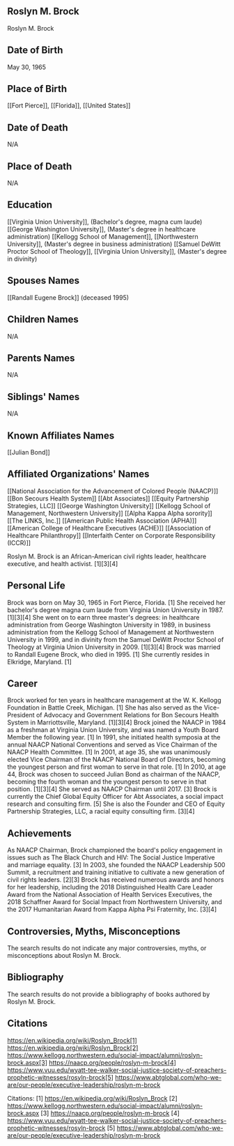 ## Roslyn M. Brock
Roslyn M. Brock

## Date of Birth
May 30, 1965

## Place of Birth
[[Fort Pierce]], [[Florida]], [[United States]]

## Date of Death
N/A

## Place of Death
N/A

## Education
[[Virginia Union University]], (Bachelor's degree, magna cum laude)  
[[George Washington University]], (Master's degree in healthcare administration)
[[Kellogg School of Management]], [[Northwestern University]], (Master's degree in business administration)
[[Samuel DeWitt Proctor School of Theology]], [[Virginia Union University]], (Master's degree in divinity)

## Spouses Names
[[Randall Eugene Brock]] (deceased 1995)

## Children Names
N/A

## Parents Names
N/A

## Siblings' Names
N/A

## Known Affiliates Names
[[Julian Bond]]

## Affiliated Organizations' Names
[[National Association for the Advancement of Colored People (NAACP)]]
[[Bon Secours Health System]]
[[Abt Associates]]
[[Equity Partnership Strategies, LLC]]
[[George Washington University]]
[[Kellogg School of Management, Northwestern University]]
[[Alpha Kappa Alpha sorority]]
[[The LINKS, Inc.]]
[[American Public Health Association (APHA)]]
[[American College of Healthcare Executives (ACHE)]]
[[Association of Healthcare Philanthropy]]
[[Interfaith Center on Corporate Responsibility (ICCR)]]

Roslyn M. Brock is an African-American civil rights leader, healthcare executive, and health activist. [1][3][4]

## Personal Life
Brock was born on May 30, 1965 in Fort Pierce, Florida. [1] She received her bachelor's degree magna cum laude from Virginia Union University in 1987. [1][3][4] She went on to earn three master's degrees: in healthcare administration from George Washington University in 1989, in business administration from the Kellogg School of Management at Northwestern University in 1999, and in divinity from the Samuel DeWitt Proctor School of Theology at Virginia Union University in 2009. [1][3][4] Brock was married to Randall Eugene Brock, who died in 1995. [1] She currently resides in Elkridge, Maryland. [1]

## Career
Brock worked for ten years in healthcare management at the W. K. Kellogg Foundation in Battle Creek, Michigan. [1] She has also served as the Vice-President of Advocacy and Government Relations for Bon Secours Health System in Marriottsville, Maryland. [1][3][4] Brock joined the NAACP in 1984 as a freshman at Virginia Union University, and was named a Youth Board Member the following year. [1] In 1991, she initiated health symposia at the annual NAACP National Conventions and served as Vice Chairman of the NAACP Health Committee. [1] In 2001, at age 35, she was unanimously elected Vice Chairman of the NAACP National Board of Directors, becoming the youngest person and first woman to serve in that role. [1] In 2010, at age 44, Brock was chosen to succeed Julian Bond as chairman of the NAACP, becoming the fourth woman and the youngest person to serve in that position. [1][3][4] She served as NAACP Chairman until 2017. [3] Brock is currently the Chief Global Equity Officer for Abt Associates, a social impact research and consulting firm. [5] She is also the Founder and CEO of Equity Partnership Strategies, LLC, a racial equity consulting firm. [3][4]

## Achievements
As NAACP Chairman, Brock championed the board's policy engagement in issues such as The Black Church and HIV: The Social Justice Imperative and marriage equality. [3] In 2003, she founded the NAACP Leadership 500 Summit, a recruitment and training initiative to cultivate a new generation of civil rights leaders. [2][3] Brock has received numerous awards and honors for her leadership, including the 2018 Distinguished Health Care Leader Award from the National Association of Health Services Executives, the 2018 Schaffner Award for Social Impact from Northwestern University, and the 2017 Humanitarian Award from Kappa Alpha Psi Fraternity, Inc. [3][4]

## Controversies, Myths, Misconceptions
The search results do not indicate any major controversies, myths, or misconceptions about Roslyn M. Brock.

## Bibliography
The search results do not provide a bibliography of books authored by Roslyn M. Brock.

## Citations 
https://en.wikipedia.org/wiki/Roslyn_Brock[1] https://en.wikipedia.org/wiki/Roslyn_Brock[2] https://www.kellogg.northwestern.edu/social-impact/alumni/roslyn-brock.aspx[3] https://naacp.org/people/roslyn-m-brock[4] https://www.vuu.edu/wyatt-tee-walker-social-justice-society-of-preachers-prophetic-witnesses/rosyln-brock[5] https://www.abtglobal.com/who-we-are/our-people/executive-leadership/roslyn-m-brock

Citations:
[1] https://en.wikipedia.org/wiki/Roslyn_Brock
[2] https://www.kellogg.northwestern.edu/social-impact/alumni/roslyn-brock.aspx
[3] https://naacp.org/people/roslyn-m-brock
[4] https://www.vuu.edu/wyatt-tee-walker-social-justice-society-of-preachers-prophetic-witnesses/rosyln-brock
[5] https://www.abtglobal.com/who-we-are/our-people/executive-leadership/roslyn-m-brock